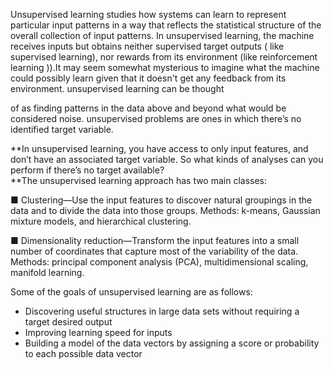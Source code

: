 Unsupervised learning studies how systems can learn to represent particular input patterns in a way that reflects the statistical structure of the overall collection of input patterns. In unsupervised learning, the machine receives inputs but obtains neither supervised target outputs \( like supervised learning\), nor rewards from its environment \(like reinforcement learning \)\).It may seem somewhat mysterious to imagine what the machine could possibly learn given that it doesn't get any feedback from its environment. unsupervised learning can be thought

of as finding patterns in the data above and beyond what would be considered noise. unsupervised problems are ones in which there’s no identified target variable.

**In unsupervised learning, you have access to only input features, and don’t have an associated target variable. So what kinds of analyses can you perform if there’s no target available?     
**The unsupervised learning approach has two main classes:

■ Clustering—Use the input features to discover natural groupings in the data and to divide the data into those groups. Methods: k-means, Gaussian mixture models, and hierarchical clustering.

■ Dimensionality reduction—Transform the input features into a small number of coordinates that capture most of the variability of the data. Methods: principal component analysis \(PCA\), multidimensional scaling, manifold learning.

Some of the goals of unsupervised learning are as follows:

* Discovering useful structures in large data sets without requiring a target desired output
* Improving learning speed for inputs
* Building a model of the data vectors by assigning a score or probability to each possible data vector



